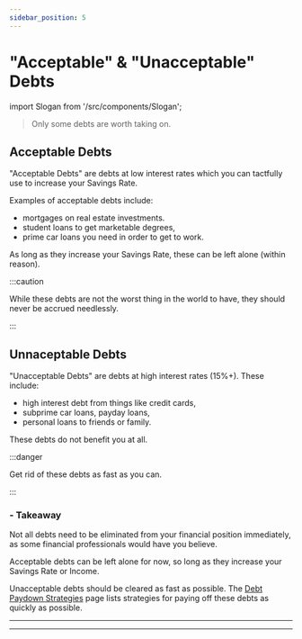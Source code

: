 ```yaml
---
sidebar_position: 5
---
```


# "Acceptable" & "Unacceptable" Debts

import Slogan from '/src/components/Slogan';

>Only some debts are worth taking on.

## Acceptable Debts

"Acceptable Debts" are debts at low interest rates which you can tactfully use to increase your Savings Rate. 

Examples of acceptable debts include:
- mortgages on real estate investments.
- student loans to get marketable degrees,
- prime car loans you need in order to get to work.

As long as they increase your Savings Rate, these can be left alone (within reason).

:::caution 

While these debts are not the worst thing in the world to have, they should never be accrued needlessly. 

:::

## Unnaceptable Debts

"Unacceptable Debts" are debts at high interest rates (15%+). These include:
- high interest debt from things like credit cards, 
- subprime car loans, payday loans, 
- personal loans to friends or family. 

These debts do not benefit you at all.

:::danger

Get rid of these debts as fast as you can.

:::

### - Takeaway

Not all debts need to be eliminated from your financial position immediately, as some financial professionals would have you believe. 

Acceptable debts can be left alone for now, so long as they increase your Savings Rate or Income.

Unacceptable debts should be cleared as fast as possible. The [Debt Paydown Strategies](debt-paydown-strategies.md) page lists strategies for paying off these debts as quickly as possible.

---
<Slogan/>

---